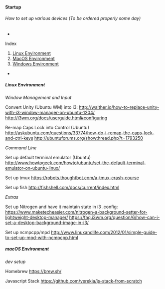 #### Startup
###### How to set up various devices (To be ordered properly some day)

-

Index

1. [Linux Environment](#linux-environment)
2. [MacOS Environment](#macos-environment)
3. [Windows Environment](#windows-environment)

-

##### Linux Environment

*Window Management and Input*

Convert Unity (Ubuntu WM) into i3:
http://walther.io/how-to-replace-unity-with-i3-window-manager-on-ubuntu-1204/
http://i3wm.org/docs/userguide.html#configuring

Re-map Caps Lock into Control (Ubuntu)
http://askubuntu.com/questions/33774/how-do-i-remap-the-caps-lock-and-ctrl-keys
http://ubuntuforums.org/showthread.php?t=1793250

*Command Line*

Set up default terminal emulator (Ubuntu)
http://www.howtogeek.com/howto/ubuntu/set-the-default-terminal-emulator-on-ubuntu-linux/

Set up tmux
https://robots.thoughtbot.com/a-tmux-crash-course

Set up fish
http://fishshell.com/docs/current/index.html

*Extras*

Set up Nitrogen and have it maintain state in i3 .config:
https://www.maketecheasier.com/nitrogen-a-background-setter-for-lightweight-desktop-manager/
https://faq.i3wm.org/question/6/how-can-i-set-a-desktop-background-image-in-i3/

Set up ncmpcpp/mpd
http://www.linuxandlife.com/2012/01/simple-guide-to-set-up-mpd-with-ncmpcpp.html


##### macOS Environment 

*dev setup*

Homebrew
https://brew.sh/

Javascript Stack
https://github.com/verekia/js-stack-from-scratch

